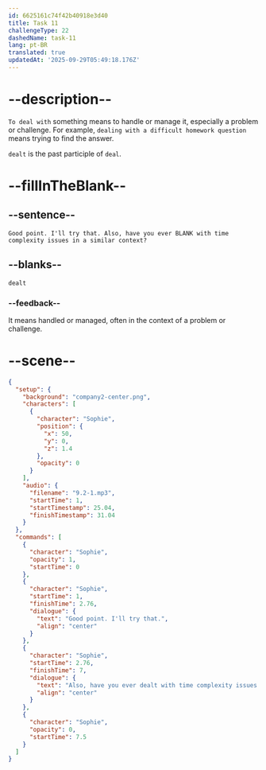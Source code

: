 ```yaml
---
id: 6625161c74f42b40918e3d40
title: Task 11
challengeType: 22
dashedName: task-11
lang: pt-BR
translated: true
updatedAt: '2025-09-29T05:49:18.176Z'
---
```


<!-- (Audio) Sophie: Good point. I'll try that. Also, have you ever dealt with time complexity issues in a similar context? -->

# --description--

`To deal with` something means to handle or manage it, especially a problem or challenge. For example, `dealing with a difficult homework question` means trying to find the answer.

`dealt` is the past participle of `deal`.

# --fillInTheBlank--

## --sentence--

`Good point. I'll try that. Also, have you ever BLANK with time complexity issues in a similar context?`

## --blanks--

`dealt`

### --feedback--

It means handled or managed, often in the context of a problem or challenge.

# --scene--

```json
{
  "setup": {
    "background": "company2-center.png",
    "characters": [
      {
        "character": "Sophie",
        "position": {
          "x": 50,
          "y": 0,
          "z": 1.4
        },
        "opacity": 0
      }
    ],
    "audio": {
      "filename": "9.2-1.mp3",
      "startTime": 1,
      "startTimestamp": 25.04,
      "finishTimestamp": 31.04
    }
  },
  "commands": [
    {
      "character": "Sophie",
      "opacity": 1,
      "startTime": 0
    },
    {
      "character": "Sophie",
      "startTime": 1,
      "finishTime": 2.76,
      "dialogue": {
        "text": "Good point. I'll try that.",
        "align": "center"
      }
    },
    {
      "character": "Sophie",
      "startTime": 2.76,
      "finishTime": 7,
      "dialogue": {
        "text": "Also, have you ever dealt with time complexity issues in a similar context?",
        "align": "center"
      }
    },
    {
      "character": "Sophie",
      "opacity": 0,
      "startTime": 7.5
    }
  ]
}
```
